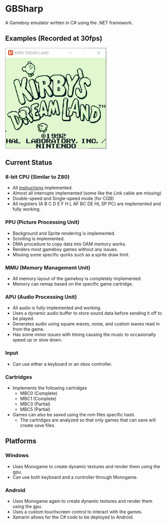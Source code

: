 # GBSharp
A Gameboy emulator written in C# using the .NET framework.

## Examples (Recorded at 30fps)
![Kirby](/Resources/Kirby.gif)

## Current Status
### 8-bit CPU (Similar to Z80)
- All [instructions](https://www.pastraiser.com/cpu/gameboy/gameboy_opcodes.html) implemented.
- Almost all interrupts implemented (some like the Link cable are missing)
- Double-speed and Single-speed mode (for CGB)
- All registers (A B C D E F H L AF BC DE HL SP PC) are implemented and fully working.

### PPU (Picture Processing Unit)
- Background and Sprite rendering is implemented.
- Scrolling is implemented.
- DMA procedure to copy data into OAM memory works.
- Renders most gameboy games without any issues.
- Missing some specific quirks such as a sprite draw limit.

### MMU (Memory Management Unit)
- All memory layout of the gameboy is completely implemented.
- Memory can remap based on the specific game cartridge.

### APU (Audio Processing Unit)
- All audio is fully implemented and working.
- Uses a dynamic audio buffer to store sound data before sending it off to be played.
- Generates audio using square waves, noise, and custom waves read in from the game.
- Has some minor issues with timing causing the music to occasionally speed up or slow down.

### Input
- Can use either a keyboard or an xbox controller.

### Cartridges
- Implements the following cartridges
  - MBC0 (Complete)
  - MBC1 (Complete)
  - MBC3 (Partial)
  - MBC5 (Partial)
- Games can also be saved using the rom files specific hash.
  - The cartridges are analyzed so that only games that can save will create save files.
  
## Platforms

### Windows
- Uses Monogame to create dynamic textures and render them using the gpu.
- Can use both keyboard and a controller through Monogame.

### Android
- Uses Monogame again to create dynamic textures and render them using the gpu.
- Uses a custom touchscreen control to interact with the games.
- Xamarin allows for the C# code to be deployed to Android.
